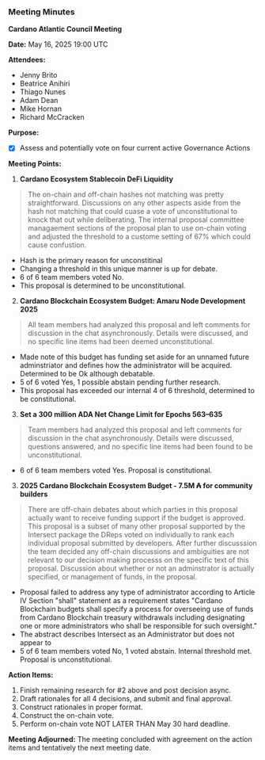### Meeting Minutes

**Cardano Atlantic Council Meeting**

**Date:** May 16, 2025 19:00 UTC

**Attendees:** 
- Jenny Brito
- Beatrice Anihiri
- Thiago Nunes
- Adam Dean
- Mike Hornan
- Richard McCracken

**Purpose:** 
- [x] Assess and potentially vote on four current active Governance Actions


**Meeting Points:**

1. **Cardano Ecosystem Stablecoin DeFi Liquidity**

> The on-chain and off-chain hashes not matching was pretty straightforward. Discussions on any other aspects aside from the hash not matching that could cuase a vote of unconstitutional to knock that out while deliberating. The internal proposal committee managaement sections of the proposal plan to use on-chain voting and adjusted the threshold to a custome setting of 67% which could cause confustion.

 - Hash is the primary reason for unconstitinal
 - Changing a threshold in this unique manner is up for debate.
 - 6 of 6 team members voted No.
 - This proposal is determined to be unconstitutional.

2. **Cardano Blockchain Ecosystem Budget: Amaru Node Development 2025**
> All team members had analyzed this proposal and left comments for discussion in the chat asynchronously. Details were discussed, and no specific line items had been deemed unconstitutional.

 - Made note of this budget has funding set aside for an unnamed future adminstriator and defines how the administrator will be acquired. Determined to be Ok although debatable.
 - 5 of 6 voted Yes, 1 possible abstain pending further research.
 - This proposal has exceeded our internal 4 of 6 threshold, determined to be constitutional.

3. **Set a 300 million ADA Net Change Limit for Epochs 563–635**
> Team members had analyzed this proposal and left comments for discussion in the chat asynchronously. Details were discussed, questions answered, and no specific line items had been found to be unconstitutional.

 - 6 of 6 team members voted Yes. Proposal is constitutional.

3. **2025 Cardano Blockchain Ecosystem Budget - 7.5M ₳ for community builders**
> There are off-chain debates about which parties in this proposal actually want to receive funding support if the budget is approved. This proposal is a subset of many other proposal supported by the Intersect package the DReps voted on individually to rank each individual proposal submitted by developers. After further discusssion the team decided any off-chain discussions and ambiguities are not relevant to our decision making processs on the specific text of this proposal. 
> Discussion about whether or not an adminstrator is actually specified, or management of funds, in the proposal.


 - Proposal failed to address any type of administrator according to Article IV Section "shall" statement as a requirement states "Cardano Blockchain budgets shall specify a process for overseeing use of funds from Cardano Blockchain treasury withdrawals including designating one or more administrators who shall be responsible for such oversight."
 - The abstract describes Intersect as an Administrator but does not appear to 
 - 5 of 6 team members voted No, 1 voted abstain. Internal threshold met. Proposal is unconstitutional.

**Action Items:**
1. Finish remaining research for #2 above and post decision async.
2. Draft rationales for all 4 decisions, and submit and final approval.
3. Construct rationales in proper format.
4. Construct the on-chain vote.
4. Perform on-chain vote NOT LATER THAN May 30 hard deadline.

**Meeting Adjourned:**
The meeting concluded with agreement on the action items and tentatively the next meeting date.
